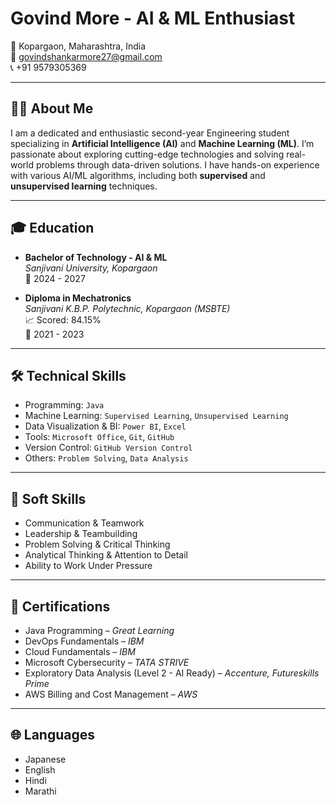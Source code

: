 # Govind More - AI & ML Enthusiast

📍 Kopargaon, Maharashtra, India  
📧 govindshankarmore27@gmail.com  
📞 +91 9579305369  

---

## 👨‍💻 About Me

I am a dedicated and enthusiastic second-year Engineering student specializing in **Artificial Intelligence (AI)** and **Machine Learning (ML)**. I’m passionate about exploring cutting-edge technologies and solving real-world problems through data-driven solutions. I have hands-on experience with various AI/ML algorithms, including both **supervised** and **unsupervised learning** techniques.

---

## 🎓 Education

- **Bachelor of Technology - AI & ML**  
  *Sanjivani University, Kopargaon*  
  📆 2024 - 2027

- **Diploma in Mechatronics**  
  *Sanjivani K.B.P. Polytechnic, Kopargaon (MSBTE)*  
  📈 Scored: 84.15%  
  📆 2021 - 2023

---

## 🛠 Technical Skills

- Programming: `Java`
- Machine Learning: `Supervised Learning`, `Unsupervised Learning`
- Data Visualization & BI: `Power BI`, `Excel`
- Tools: `Microsoft Office`, `Git`, `GitHub`
- Version Control: `GitHub Version Control`
- Others: `Problem Solving`, `Data Analysis`

---

## 🧠 Soft Skills

- Communication & Teamwork
- Leadership & Teambuilding
- Problem Solving & Critical Thinking
- Analytical Thinking & Attention to Detail
- Ability to Work Under Pressure

---

## 📜 Certifications

- Java Programming – *Great Learning*
- DevOps Fundamentals – *IBM*
- Cloud Fundamentals – *IBM*
- Microsoft Cybersecurity – *TATA STRIVE*
- Exploratory Data Analysis (Level 2 - AI Ready) – *Accenture, Futureskills Prime*
- AWS Billing and Cost Management – *AWS*

---

## 🌐 Languages

- Japanese  
- English  
- Hindi  
- Marathi  
